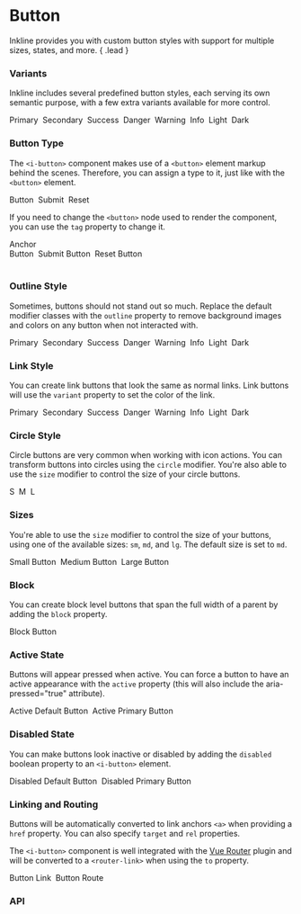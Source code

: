 # Button
Inkline provides you with custom button styles with support for multiple sizes, states, and more. { .lead }

### Variants
Inkline includes several predefined button styles, each serving its own semantic purpose, with a few extra variants available for more control.

<i-code-preview title="Button Variants" link="https://github.com/inkline/inkline/tree/master/src/components/Button">

<div>
<i-button variant="primary">Primary</i-button>&nbsp;
<i-button variant="secondary">Secondary</i-button>&nbsp;
<i-button variant="success">Success</i-button>&nbsp;
<i-button variant="danger">Danger</i-button>&nbsp;
<i-button variant="warning">Warning</i-button>&nbsp;
<i-button variant="info">Info</i-button>&nbsp;
<i-button variant="light">Light</i-button>&nbsp;
<i-button variant="dark">Dark</i-button>
</div>

<template slot="html">

~~~html
<i-button variant="primary">Primary</i-button>
~~~
~~~html
<i-button variant="secondary">Secondary</i-button>
~~~
~~~html
<i-button variant="success">Success</i-button>
~~~
~~~html
<i-button variant="danger">Danger</i-button>
~~~
~~~html
<i-button variant="warning">Warning</i-button>
~~~
~~~html
<i-button variant="info">Info</i-button>
~~~
~~~html
<i-button variant="light">Light</i-button>
~~~
~~~html
<i-button variant="dark">Dark</i-button>
~~~

</template>
</i-code-preview>


### Button Type
The `<i-button>` component makes use of a `<button>` element markup behind the scenes. Therefore, you can assign a type to it,
just like with the `<button>` element.

<i-code-preview title="Button Type" link="https://github.com/inkline/inkline/tree/master/src/components/Button">

<div>
<i-button type="button">Button</i-button>&nbsp;
<i-button type="submit">Submit</i-button>&nbsp;
<i-button type="reset">Reset</i-button>
</div>

<template slot="html">

~~~html
<i-button type="button">Button</i-button>
~~~
~~~html
<i-button type="submit">Submit</i-button>
~~~
~~~html
<i-button type="reset">Reset</i-button>
~~~

</template>
</i-code-preview>

If you need to change the `<button>` node used to render the component, you can use the `tag` property to change it.

<i-code-preview title="Button Tag" link="https://github.com/inkline/inkline/tree/master/src/components/Button">

<div class="_margin-bottom-1">
<i-button tag="a">Anchor</i-button>&nbsp;
</div>
<div class="_margin-bottom-1">
<i-button tag="button" type="button">Button</i-button>&nbsp;
<i-button tag="button" type="submit">Submit Button</i-button>&nbsp;
<i-button tag="button" type="reset">Reset Button</i-button>&nbsp;
</div>
<div>
<i-button tag="input" type="button" value="Input"></i-button>&nbsp;
<i-button tag="input" type="submit" value="Submit Input"></i-button>&nbsp;
<i-button tag="input" type="reset" value="Reset Input"></i-button>
</div>

<template slot="html">

~~~html
<i-button tag="a">Link Button</i-button>
~~~
~~~html
<i-button tag="button" type="button">Button</i-button>
<i-button tag="button" type="submit">Submit Button</i-button>
<i-button tag="button" type="reset">Reset Button</i-button>
~~~
~~~html
<i-button tag="input" type="button" value="Input"></i-button>
<i-button tag="input" type="submit" value="Submit Input"></i-button>
<i-button tag="input" type="reset" value="Reset Input"></i-button>
~~~

</template>
</i-code-preview>


### Outline Style
Sometimes, buttons should not stand out so much. Replace the default modifier classes with the `outline` property
to remove background images and colors on any button when not interacted with.

<i-code-preview title="Button Outline" link="https://github.com/inkline/inkline/tree/master/src/components/Button">

<div>
<i-button outline variant="primary">Primary</i-button>&nbsp;
<i-button outline variant="secondary">Secondary</i-button>&nbsp;
<i-button outline variant="success">Success</i-button>&nbsp;
<i-button outline variant="danger">Danger</i-button>&nbsp;
<i-button outline variant="warning">Warning</i-button>&nbsp;
<i-button outline variant="info">Info</i-button>&nbsp;
<i-button outline variant="light">Light</i-button>&nbsp;
<i-button outline variant="dark">Dark</i-button>
</div>

<template slot="html">

~~~html
<i-button outline variant="primary">Primary</i-button>
~~~
~~~html
<i-button outline variant="secondary">Secondary</i-button>
~~~
~~~html
<i-button outline variant="success">Success</i-button>
~~~
~~~html
<i-button outline variant="danger">Danger</i-button>
~~~
~~~html
<i-button outline variant="warning">Warning</i-button>
~~~
~~~html
<i-button outline variant="info">Info</i-button>
~~~
~~~html
<i-button outline variant="light">Light</i-button>
~~~
~~~html
<i-button outline variant="dark">Dark</i-button>
~~~

</template>
</i-code-preview>

### Link Style
You can create link buttons that look the same as normal links. Link buttons will use the `variant` property to set the color of the link.

<i-code-preview title="Link Button" link="https://github.com/inkline/inkline/tree/master/src/components/Button">

<div>
<i-button link variant="primary">Primary</i-button>&nbsp;
<i-button link variant="secondary">Secondary</i-button>&nbsp;
<i-button link variant="success">Success</i-button>&nbsp;
<i-button link variant="danger">Danger</i-button>&nbsp;
<i-button link variant="warning">Warning</i-button>&nbsp;
<i-button link variant="info">Info</i-button>&nbsp;
<i-button link variant="light">Light</i-button>&nbsp;
<i-button link variant="dark">Dark</i-button>
</div>

<template slot="html">

~~~html
<i-button link variant="primary">Primary</i-button>
~~~
~~~html
<i-button link variant="secondary">Secondary</i-button>
~~~
~~~html
<i-button link variant="success">Success</i-button>
~~~
~~~html
<i-button link variant="danger">Danger</i-button>
~~~
~~~html
<i-button link variant="warning">Warning</i-button>
~~~
~~~html
<i-button link variant="info">Info</i-button>
~~~
~~~html
<i-button link variant="light">Light</i-button>
~~~
~~~html
<i-button link variant="dark">Dark</i-button>
~~~

</template>
</i-code-preview>

### Circle Style
Circle buttons are very common when working with icon actions. You can transform buttons into circles using the `circle`
modifier. You're also able to use the `size` modifier to control the size of your circle buttons. 

<i-code-preview title="Circle Button" link="https://github.com/inkline/inkline/tree/master/src/components/Button">

<div>
<i-button circle size="sm">S</i-button>&nbsp;
<i-button circle>M</i-button>&nbsp;
<i-button circle size="lg">L</i-button>
</div>

<template slot="html">

~~~html
<i-button circle size="sm">S</i-button>
~~~
~~~html
<i-button circle>M</i-button>
~~~
~~~html
<i-button circle size="lg">L</i-button>
~~~

</template>
</i-code-preview>

### Sizes
You're able to use the `size` modifier to control the size of your buttons, using one of the available sizes: `sm`, `md`, and `lg`. 
The default size is set to `md`.

<i-code-preview title="Button Sizes" link="https://github.com/inkline/inkline/tree/master/src/components/Button">

<div>
<i-button size="sm">Small Button</i-button>&nbsp;
<i-button size="md">Medium Button</i-button>&nbsp;
<i-button size="lg">Large Button</i-button>
</div>

<template slot="html">

~~~html
<i-button size="sm">Small Button</i-button>
~~~
~~~html
<i-button size="md">Medium Button</i-button>
~~~
~~~html
<i-button size="lg">Large Button</i-button>
~~~

</template>
</i-code-preview>

### Block
You can create block level buttons that span the full width of a parent by adding the `block` property.

<i-code-preview title="Block Button" link="https://github.com/inkline/inkline/tree/master/src/components/Button">
<i-button block>Block Button</i-button>

<template slot="html">

~~~html
<i-button block>Block Button</i-button>
~~~

</template>
</i-code-preview>

### Active State
Buttons will appear pressed when active. You can force a button to have an active appearance with the `active` property (this will also include the aria-pressed="true" attribute).

<i-code-preview title="Active Button State" link="https://github.com/inkline/inkline/tree/master/src/components/Button">

<div>
<i-button active>Active Default Button</i-button>&nbsp;
<i-button active variant="primary">Active Primary Button</i-button>
</div>

<template slot="html">

~~~html
<i-button active>Active Default Button</i-button>
~~~
~~~html
<i-button active variant="primary">Active Primary Button</i-button>
~~~

</template>
</i-code-preview>

### Disabled State
You can make buttons look inactive or disabled by adding the `disabled` boolean property to an `<i-button>` element.

<i-code-preview title="Disabled Button State" link="https://github.com/inkline/inkline/tree/master/src/components/Button">

<div>
<i-button disabled>Disabled Default Button</i-button>&nbsp;
<i-button disabled variant="primary">Disabled Primary Button</i-button>
</div>

<template slot="html">

~~~html
<i-button active>Active Default Button</i-button>
~~~
~~~html
<i-button active variant="primary">Active Primary Button</i-button>
~~~

</template>
</i-code-preview>

### Linking and Routing
Buttons will be automatically converted to link anchors `<a>` when providing a `href` property. You can also specify `target` and `rel` properties.

The `<i-button>` component is well integrated with the [Vue Router](https://router.vuejs.org) plugin and will be converted to a `<router-link>` when using the `to` property.

<i-code-preview title="Button Linking and Routing" link="https://github.com/inkline/inkline/tree/master/src/components/Button">

<div>
<i-button href="http://inkline.io">Button Link</i-button>&nbsp;
<i-button :to="{ name: 'docs-components-button' }">Button Route</i-button>
</div>

<template slot="html">

~~~html
<i-button href="http://inkline.io">Button Link</i-button>
~~~
~~~html
<i-button :to="{ name: 'docs-components-button' }">Button Route</i-button>
~~~

</template>
</i-code-preview>


### API

<i-api-preview title="Button API" expanded markup="i-button" link="https://github.com/inkline/inkline/tree/master/src/components/Button">
    <template slot="props">
        <table class="table -bordered">
            <thead>
                <tr>
                    <th>Property</th>
                    <th>Description</th>
                    <th>Type</th>
                    <th>Accepted</th>
                    <th>Default</th>
                </tr>
            </thead>
            <tbody>
                <tr>
                    <td>active</td>
                    <td>Sets the button component state as active.</td>
                    <td><code>Boolean</code></td>
                    <td><code>true</code>, <code>false</code></td>
                    <td><code>false</code></td>
                </tr>
                <tr>
                    <td>block</td>
                    <td>Sets the button component style to span the whole parent width.</td>
                    <td><code>Boolean</code></td>
                    <td><code>true</code>, <code>false</code></td>
                    <td><code>false</code></td>
                </tr>
                <tr>
                    <td>circle</td>
                    <td>Sets the button component style to be a circle.</td>
                    <td><code>Boolean</code></td>
                    <td><code>true</code>, <code>false</code></td>
                    <td><code>false</code></td>
                </tr>
                <tr>
                    <td>disabled</td>
                    <td>Sets the button component state as disabled.</td>
                    <td><code>Boolean</code></td>
                    <td><code>true</code>, <code>false</code></td>
                    <td><code>false</code></td>
                </tr>
                <tr>
                    <td>href</td>
                    <td>Treats the button component as an anchor.</td>
                    <td><code>String</code></td>
                    <td></td>
                    <td></td>
                </tr>
                <tr>
                    <td>link</td>
                    <td>Sets the button component style to be a plain link.</td>
                    <td><code>Boolean</code></td>
                    <td><code>true</code>, <code>false</code></td>
                    <td><code>false</code></td>
                </tr>
                <tr>
                    <td>loading</td>
                    <td>Sets the button loading state. To be used together with the <code>loading</code> slot.</td>
                    <td><code>Boolean</code></td>
                    <td><code>true</code>, <code>false</code></td>
                    <td><code>false</code></td>
                </tr>
                <tr>
                    <td>outline</td>
                    <td>Sets the button component style to be an outline.</td>
                    <td><code>Boolean</code></td>
                    <td><code>true</code>, <code>false</code></td>
                    <td><code>false</code></td>
                </tr>
                <tr>
                    <td>size</td>
                    <td>Sets the size of the button component.</td>
                    <td><code>String</code></td>
                    <td><code>sm</code>, <code>md</code>, <code>lg</code></td>
                    <td><code>md</code></td>
                </tr>
                <tr>
                    <td>tag</td>
                    <td>Sets the tag used to render the button component.</td>
                    <td><code>String</code></td>
                    <td><code>a</code>, <code>button</code>, <code>input</code></td>
                    <td><code>button</code></td>
                </tr>
                <tr>
                    <td>to</td>
                    <td>Treats the button component as a <code>router-link</code>.</td>
                    <td>Object</td>
                    <td></td>
                    <td></td>
                </tr>
                <tr>
                    <td>variant</td>
                    <td>Sets the color variant of the button component.</td>
                    <td><code>String</code></td>
                    <td><code>primary</code>, <code>secondary</code>, <code>light</code>, <code>dark</code>, <code>success</code>, <code>danger</code>, <code>warning</code>, <code>info</code></td>
                    <td><code>light</code></td>
                </tr>
            </tbody>
        </table>
    </template>
    <template slot="slots">
        <table class="table -bordered _margin-bottom-0">
            <thead>
                <tr>
                    <th>Name</th>
                    <th>Description</th>
                </tr>
            </thead>
            <tbody>
                <tr>
                    <td>default</td>
                    <td>Slot for button default content.</td>
                </tr>
                <tr>
                    <td>loading</td>
                    <td>Slot for button loading state.</td>
                </tr>
            </tbody>
        </table>
    </template>
    <template slot="events">
            <table class="table -bordered _margin-bottom-0">
                <thead>
                    <tr>
                        <th>Name</th>
                        <th>Description</th>
                        <th>Prototype</th>
                    </tr>
                </thead>
                <tbody>
                    <tr>
                        <td>click</td>
                        <td>Emitted when button component is clicked.</td>
                        <td><code>(event: Event) => {}</code></td>
                    </tr>
                </tbody>
            </table>
        </template>
</i-api-preview>
